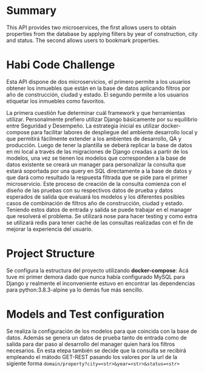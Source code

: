 # Summary
This API provides two microservices, the first allows users to obtain properties from the database by applying filters by year of construction, city and status. The second allows users to bookmark properties.

# Habi Code Challenge

Esta API dispone de dos microservicios, el primero permite a los usuarios obtener los inmuebles que están en la base de datos aplicando filtros por año de construcción, ciudad y estado. El segundo permite a los usuarios etiquetar los inmuebles como favoritos.

La primera cuestión fue determinar cuál framework y que herramientas utilizar. Personalmente prefiero utilizar Django básicamente por su equilibrio entre Seguridad y Desempeño. La estrategia inicial es utilizar docker-compose para facilitar labores de despliegue del ambiente desarrollo local y que permitirá fácilmente extender a los ambientes de desarrollo, QA y producción. Luego de tener la plantilla se deberá replicar la base de datos en mi local a través de las migraciones de Django creadas a partir de los modelos, una vez se tienen los modelos que corresponden a la base de datos existente se creará un manager para personalizar la consulta que estará soportada por una query en SQL directamente a la base de datos y que dará como resultado la respuesta filtrada que se pide para el primer microservicio. Este proceso de creación de la consulta comienza con el diseño de las pruebas con su respectivos datos de prueba y datos esperados de salida que evaluará los modelos y los diferentes posibles casos de combinación de filtros año de construcción, ciudad y estado. Teniendo estos datos de entrada y salida se puede trabajar en el manager que resolverá el problema. Se utilizará nose para hacer testing y como extra se utilizará redis para tener caché de las consultas realizadas con el fin de mejorar la experiencia del usuario.

# Project Structure

Se configura la estructura del proyecto utilizando **docker-compose**: Acá tuve mi primer demora dado que nunca había configurado MySQL para Django y realmente el inconveniente estuvo en encontrar las dependencias para python:3.8.3-alpine ya lo demás fue más sencillo.

# Models and Test configuration

Se realiza la configuración de los modelos para que coincida con la base de datos. Además se genera un datos de prueba tanto de entrada como de salida para dar paso al desarrollo del manager quien hará los filtros necesarios.
En esta etepa también se decide que la consulta se recibirá empleando el mátodo GET-REST pasando los valores por la url de la sigiente forma `domain/property?city=<str>&year=<str>&status=<str>`

